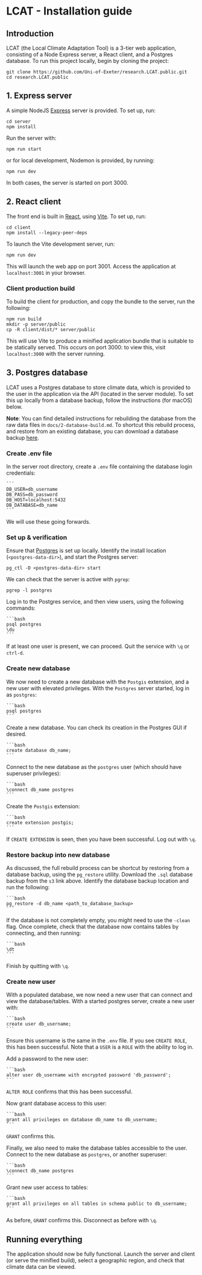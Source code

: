 # LCAT - Installation guide

## Introduction

LCAT (the Local Climate Adaptation Tool) is a 3-tier web application, consisting of a Node Express server, a React client, and a Postgres database. To run this project locally, begin by cloning the project:

    git clone https://github.com/Uni-of-Exeter/research.LCAT.public.git
    cd research.LCAT.public

## 1. Express server

A simple NodeJS [Express](https://expressjs.com/) server is provided. To set up, run:

    cd server
    npm install

Run the server with:

    npm run start

or for local development, Nodemon is provided, by running:

    npm run dev

In both cases, the server is started on port 3000.

## 2. React client

The front end is built in [React](https://react.dev/), using [Vite](https://vitejs.dev/). To set up, run:

    cd client
    npm install --legacy-peer-deps

To launch the Vite development server, run:

    npm run dev

This will launch the web app on port 3001. Access the application at `localhost:3001` in your browser.

### Client production build

To build the client for production, and copy the bundle to the server, run the following:

    npm run build
    mkdir -p server/public
    cp -R client/dist/* server/public

This will use Vite to produce a minified application bundle that is suitable to be statically served. This occurs on port 3000: to view this, visit `localhost:3000` with the server running.

## 3. Postgres database

LCAT uses a Postgres database to store climate data, which is provided to the user in the application via the API (located in the server module). To set this up locally from a database backup, follow the instructions (for macOS) below.

**Note**: You can find detailed instructions for rebuilding the database from the raw data files in `docs/2-database-build.md`. To shortcut this rebuild process, and restore from an existing database, you can download a database backup [here](http://data-lcat-uk.s3-website.eu-west-2.amazonaws.com/dumps/climate_geo_data2_prod_backup_20230829.sql.gz).

### Create .env file

In the server root directory, create a `.env` file containing the database login credentials:

    ```
    DB_USER=db_username
    DB_PASS=db_password
    DB_HOST=localhost:5432
    DB_DATABASE=db_name
    ```

We will use these going forwards.

### Set up & verification

Ensure that [Postgres](https://postgresapp.com/) is set up locally. Identify the install location (`<postgres-data-dir>`), and start the Postgres server:

    pg_ctl -D <postgres-data-dir> start

We can check that the server is active with `pgrep`:

    pgrep -l postgres

Log in to the Postgres service, and then view users, using the following commands:

    ```bash
    psql postgres
    \du
    ```

If at least one user is present, we can proceed. Quit the service with `\q` or `ctrl-d`.

### Create new database

We now need to create a new database with the `Postgis` extension, and a new user with elevated privileges. With the `Postgres` server started, log in as `postgres`:

    ```bash
    psql postgres
    ```

Create a new database. You can check its creation in the Postgres GUI if desired.

    ```bash
    create database db_name;
    ```

Connect to the new database as the `postgres` user (which should have superuser privileges):

    ```bash
    \connect db_name postgres
    ```

Create the `Postgis` extension:

    ```bash
    create extension postgis;
    ```

If `CREATE EXTENSION` is seen, then you have been successful. Log out with `\q`.

### Restore backup into new database

As discussed, the full rebuild process can be shortcut by restoring from a database backup, using the `pg_restore` utility. Download the `.sql` database backup from the `s3` link above. Identify the database backup location and run the following:

    ```bash
    pg_restore -d db_name <path_to_database_backup>
    ```

If the database is not completely empty, you might need to use the `-clean` flag. Once complete, check that the database now contains tables by connecting, and then running:

    ```bash
    \dt
    ```

Finish by quitting with `\q`.

### Create new user

With a populated database, we now need a new user that can connect and view the database/tables. With a started postgres server, create a new user with:

    ```bash
    create user db_username;
    ```

Ensure this username is the same in the `.env` file. If you see `CREATE ROLE`, this has been successful. Note that a `USER` is a `ROLE` with the ability to log in.

Add a password to the new user:

    ```bash
    alter user db_username with encrypted password 'db_password';
    ```

`ALTER ROLE` confirms that this has been successful.

Now grant database access to this user:

    ```bash
    grant all privileges on database db_name to db_username;
    ```

`GRANT` confirms this.

Finally, we also need to make the database tables accessible to the user. Connect to the new database as `postgres`, or another superuser:

    ```bash
    \connect db_name postgres
    ```

Grant new user access to tables:

    ```bash
    grant all privileges on all tables in schema public to db_username;
    ```

As before, `GRANT` confirms this. Disconnect as before with `\q`.

## Running everything

The application should now be fully functional. Launch the server and client (or serve the minified build), select a geographic region, and check that climate data can be viewed.
